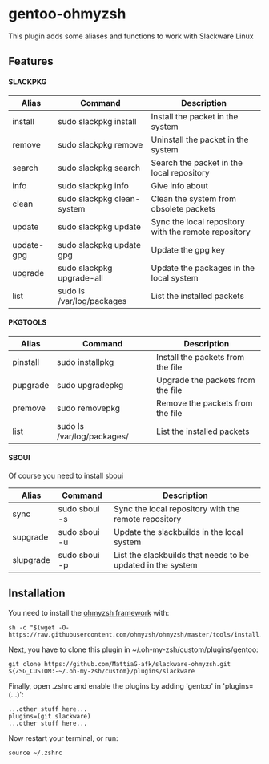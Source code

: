 # gentoo-ohmyzsh
This plugin adds some aliases and functions to work with Slackware Linux

## Features
#### SLACKPKG
 
| Alias     | Command                            | Description                                                         |
|-----------|------------------------------------|---------------------------------------------------------------------|
| install   | sudo slackpkg install <packet>     | Install the <packet> packet in the system                           |
| remove    | sudo slackpkg remove <packet>      | Uninstall the <packet> packet in the system                         |
| search    | sudo slackpkg search <packet>      | Search the <packet> packet in the local repository                  |
| info      | sudo slackpkg info <packet>        | Give info about <packet>                                            |
| clean     | sudo slackpkg clean-system         | Clean the system from obsolete packets                              |
| update    | sudo slackpkg update               | Sync the local repository with the remote repository                |
| update-gpg| sudo slackpkg update gpg           | Update the gpg key                                                  |
| upgrade   | sudo slackpkg upgrade-all          | Update the packages in the local system                             |
| list      | sudo ls /var/log/packages          | List the installed packets                                          |
#### PKGTOOLS
 
| Alias     | Command                            | Description                                                         |
|-----------|------------------------------------|---------------------------------------------------------------------|
| pinstall  | sudo installpkg <file>             | Install the packets from the file                                   |
| pupgrade  | sudo upgradepkg <file>             | Upgrade the packets from the file                                   |
| premove   | sudo removepkg <file>              | Remove the packets from the file                                    |
| list      | sudo ls /var/log/packages/         | List the installed packets                                          |
#### SBOUI

Of course you need to install [sboui](https://slackbuilds.org/repository/14.2/system/sboui/?search=sboui)
 
| Alias     | Command                            | Description                                                         |
|-----------|------------------------------------|---------------------------------------------------------------------|
| sync      | sudo sboui -s                      | Sync the local repository with the remote repository                |
| supgrade  | sudo sboui -u                      | Update the slackbuilds in the local system                          |
| slupgrade | sudo sboui -p                      | List the slackbuilds that needs to be updated in the system         |

## Installation
You need to install the [ohmyzsh framework](https://github.com/ohmyzsh/ohmyzsh) with:
```shell
sh -c "$(wget -O- https://raw.githubusercontent.com/ohmyzsh/ohmyzsh/master/tools/install.sh)"
```
Next, you have to clone this plugin in ~/.oh-my-zsh/custom/plugins/gentoo:
```shell
git clone https://github.com/MattiaG-afk/slackware-ohmyzsh.git ${ZSG_CUSTOM:-~/.oh-my-zsh/custom}/plugins/slackware
```
Finally, open .zshrc and enable the plugins by adding 'gentoo' in 'plugins=(...)':
```shell
...other stuff here...
plugins=(git slackware)
...other stuff here...
```
Now restart your terminal, or run:
```shell
source ~/.zshrc
```
